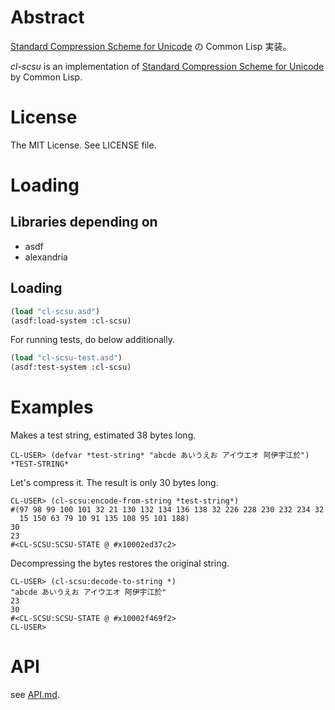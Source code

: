 # Abstract

[Standard Compression Scheme for Unicode](http://unicode.org/reports/tr6/)
の Common Lisp 実装。

*cl-scsu* is an implementation of
[Standard Compression Scheme for Unicode](http://unicode.org/reports/tr6/)
by Common Lisp.

# License

The MIT License. See LICENSE file.

# Loading

## Libraries depending on

* asdf
* alexandria

## Loading

```lisp
(load "cl-scsu.asd")
(asdf:load-system :cl-scsu)
```

For running tests, do below additionally.

```lisp
(load "cl-scsu-test.asd")
(asdf:test-system :cl-scsu)
```

# Examples

Makes a test string, estimated 38 bytes long.

```
CL-USER> (defvar *test-string* "abcde あいうえお アイウエオ 阿伊宇江於")
*TEST-STRING*
```

Let's compress it. The result is only 30 bytes long.

```
CL-USER> (cl-scsu:encode-from-string *test-string*)
#(97 98 99 100 101 32 21 130 132 134 136 138 32 226 228 230 232 234 32
  15 150 63 79 10 91 135 108 95 101 188)
30
23
#<CL-SCSU:SCSU-STATE @ #x10002ed37c2>
```

Decompressing the bytes restores the original string.

```
CL-USER> (cl-scsu:decode-to-string *)
"abcde あいうえお アイウエオ 阿伊宇江於"
23
30
#<CL-SCSU:SCSU-STATE @ #x10002f469f2>
CL-USER>
```

# API

see [API.md](API.md).
